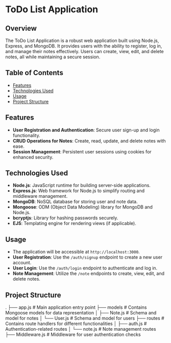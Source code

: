 # ToDo List Application

## Overview
The ToDo List Application is a robust web application built using Node.js, Express, and MongoDB. It provides users with the ability to register, log in, and manage their notes effectively. Users can create, view, edit, and delete notes, all while maintaining a secure session.

## Table of Contents
- [Features](#features)
- [Technologies Used](#technologies-used)
- [Usage](#usage)
- [Project Structure](#project-structure)

## Features
- **User Registration and Authentication**: Secure user sign-up and login functionality.
- **CRUD Operations for Notes**: Create, read, update, and delete notes with ease.
- **Session Management**: Persistent user sessions using cookies for enhanced security.

## Technologies Used
- **Node.js**: JavaScript runtime for building server-side applications.
- **Express.js**: Web framework for Node.js to simplify routing and middleware management.
- **MongoDB**: NoSQL database for storing user and note data.
- **Mongoose**: ODM (Object Data Modeling) library for MongoDB and Node.js.
- **bcryptjs**: Library for hashing passwords securely.
- **EJS**: Templating engine for rendering views (if applicable).


## Usage
- The application will be accessible at `http://localhost:3000`.
- **User Registration**: Use the `/auth/signup` endpoint to create a new user account.
- **User Login**: Use the `/auth/login` endpoint to authenticate and log in.
- **Note Management**: Utilize the `/note` endpoints to create, view, edit, and delete notes.

## Project Structure
.
├── app.js               # Main application entry point
├── models               # Contains Mongoose models for data representation
│   ├── Note.js          # Schema and model for notes
│   └── User.js          # Schema and model for users
├── routes               # Contains route handlers for different functionalities
│   ├── auth.js          # Authentication-related routes
│   └── note.js          # Note management routes
├── Middleware.js        # Middleware for user authentication checks
```
